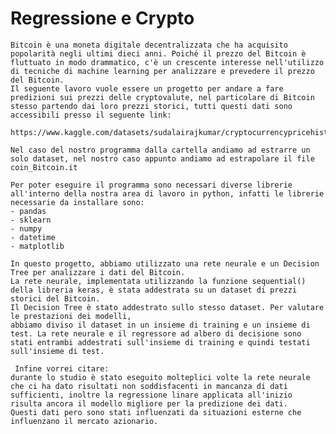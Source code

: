# Regressione e Crypto
    Bitcoin è una moneta digitale decentralizzata che ha acquisito popolarità negli ultimi dieci anni. Poiché il prezzo del Bitcoin è fluttuato in modo drammatico, c'è un crescente interesse nell'utilizzo di tecniche di machine learning per analizzare e prevedere il prezzo del Bitcoin.
    Il seguente lavoro vuole essere un progetto per andare a fare predizioni sui prezzi delle cryptovalute, nel particolare di Bitcoin stesso partendo dai loro prezzi storici, tutti questi dati sono accessibili presso il seguente link: 
        https://www.kaggle.com/datasets/sudalairajkumar/cryptocurrencypricehistory.
    
    Nel caso del nostro programma dalla cartella andiamo ad estrarre un solo dataset, nel nostro caso appunto andiamo ad estrapolare il file coin_Bitcoin.it

    Per poter eseguire il programma sono necessari diverse librerie all'interno della nostra area di lavoro in python, infatti le librerie necessarie da installare sono:
    - pandas
    - sklearn
    - numpy
    - datetime
    - matplotlib

    In questo progetto, abbiamo utilizzato una rete neurale e un Decision Tree per analizzare i dati del Bitcoin.
    La rete neurale, implementata utilizzando la funzione sequential() della libreria keras, è stata addestrata su un dataset di prezzi storici del Bitcoin.
    Il Decision Tree è stato addestrato sullo stesso dataset. Per valutare le prestazioni dei modelli,
    abbiamo diviso il dataset in un insieme di training e un insieme di test. La rete neurale e il regressore ad albero di decisione sono stati entrambi addestrati sull'insieme di training e quindi testati sull'insieme di test.

     Infine vorrei citare:
    durante lo studio è stato eseguito molteplici volte la rete neurale che ci ha dato risultati non soddisfacenti in mancanza di dati sufficienti, inoltre la regressione linare applicata all'inizio risulta ancora il modello migliore per la predizione dei dati.
    Questi dati pero sono stati influenzati da situazioni esterne che influenzano il mercato azionario.
